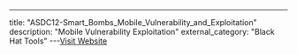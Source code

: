---
title: "ASDC12-Smart_Bombs_Mobile_Vulnerability_and_Exploitation"
description: "Mobile Vulnerability Exploitation"
external_category: "Black Hat Tools"
---[Visit Website](https://www.owasp.org/images/9/95/ASDC12-Smart_Bombs_Mobile_Vulnerability_and_Exploitation.pdf)

